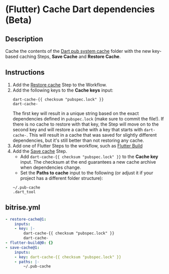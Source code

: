 # (Flutter) Cache Dart dependencies (Beta)

## Description

Cache the contents of the [Dart pub system cache](https://dart.dev/tools/pub/glossary#system-cache) folder with the new key-based caching Steps, **Save Cache** and **Restore Cache**.

## Instructions

1. Add the [Restore cache](https://github.com/bitrise-steplib/bitrise-step-restore-cache) Step to the Workflow.
1. Add the following keys to the **Cache keys** input:
    ```
    dart-cache-{{ checksum "pubspec.lock" }}
    dart-cache-
    ```
    The first key will result in a unique string based on the exact dependencies defined in `pubspec.lock` (make sure to commit the file!). If there is no cache to restore with that key, the Step will move on to the second key and will restore a cache with a key that starts with `dart-cache-`. This will result in a cache that was saved for slightly different dependencies, but it's still better than not restoring any cache.
1. Add one of Flutter Steps to the workflow, such as [Flutter Build](https://www.bitrise.io/integrations/steps/flutter-build)
1. Add the [Save cache](https://github.com/bitrise-steplib/bitrise-step-restore-cache) Step.
    - Add `dart-cache-{{ checksum "pubspec.lock" }}` to the **Cache key** input. The checksum at the end guarantees a new cache archive when dependencies change.
    - Set the **Paths to cache** input to the following (or adjust it if your project has a different folder structure):
    ```
    ~/.pub-cache
    .dart_tool
    ```

## bitrise.yml

```yaml
- restore-cache@1:
    inputs:
    - key: |-
        dart-cache-{{ checksum "pubspec.lock" }}
        dart-cache-
- flutter-build@0: {}
- save-cache@1:
    inputs:
    - key: dart-cache-{{ checksum "pubspec.lock" }}
    - paths: |-
        ~/.pub-cache
```
